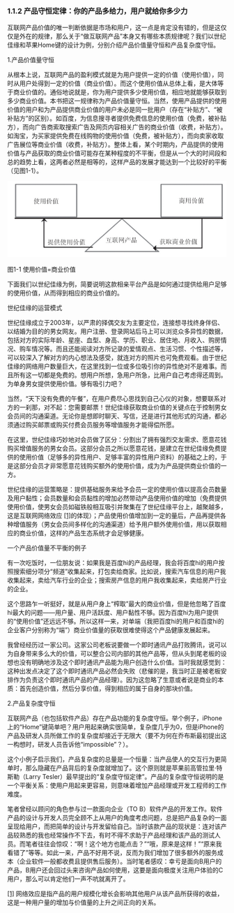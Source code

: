 ### 1.1.2 产品守恒定律：你的产品多给力，用户就给你多少力

互联网产品价值的唯一判断依据是市场和用户，这一点是肯定没有错的，但是这仅仅是外在的规律，那么关于“做互联网产品”本身又有哪些本质规律呢？我们以世纪佳缘和苹果Home键的设计为例，分别介绍产品价值量守恒和产品复杂度守恒。

1.产品价值量守恒

从根本上说，互联网产品的盈利模式就是为用户提供一定的价值（使用价值），同时从用户处得到一定的价值（商业价值）。而这个使用价值从总体上看，是大体等于商业价值的。通俗地说就是，你为用户提供多少使用价值，相应地就能够获取到多少商业价值。本书把这一规律称为产品价值量守恒。当然，使用产品提供的使用价值的用户和为产品提供商业价值的用户未必是同一批用户（存在“补贴方”、“被补贴方”的区别）。如百度，为信息搜寻者提供免费信息的使用价值（免费，被补贴方），而向广告商索取搜索广告及网页内容相关广告的商业价值（收费，补贴方）。如淘宝，为买家提供免费在线购物的使用价值（免费，被补贴方），而向卖家收取广告展位等商业价值（收费，补贴方）。整体上看，某个时期内，产品提供的使用价值与产品获取的商业价值可能存在某种程度的不平衡，但是从一个大的时间段和总的趋势上看，这两者必然是相等的，这样产品的发展才能达到一个比较好的平衡（见图1-1）。

![](images/image01444.jpeg)

图1-1 使用价值=商业价值

下面我们以世纪佳缘为例，简要说明这款相亲平台产品是如何通过提供给用户足够的使用价值，从而得到相应的商业价值的。

世纪佳缘的运营模式

世纪佳缘成立于2003年，以严肃的择偶交友为主要定位，连接想寻找终身伴侣、以结婚为目的的男女网友。用户注册、登录网站后马上可以浏览众多异性的数据，包括对方的实际年龄、星座、血型、身高、学历、职业、居住地、月收入、购房情况、购车情况等。而且还能阅读对方所记录的爱情观点、生活习惯、个性描述等，可以较深入了解对方的内心想法及感受，就连对方的照片也可免费观看。由于世纪佳缘的网络用户数量巨大，在这里找到一位或多位吸引你的异性绝对不是难事。而且所有这一切都是免费的。想用户所想，急用户所急，比用户自己考虑得还周到。为单身男女提供使用价值。够有吸引力吧？

当然，“天下没有免费的午餐”，在用户费尽心思找到自己心仪的对象，想要联系对方的一刹那，对不起：您需要邮票！世纪佳缘获取商业价值的关键点在于控制男女会员间的沟通渠道。无论你是想即时聊天、写信，还是进行其他形式的沟通，都必须通过购买邮票或购买付费会员服务等增值服务才能得偿所愿。

在这里，世纪佳缘巧妙地对会员做了区分：分割出了拥有强烈交友需求、愿意花钱购买增值服务的男女会员。这部分会员之所以愿意花钱，是建立在世纪佳缘免费提供的使用价值（足够多的异性用户、足够丰富的异性用户资料）的基础之上的，于是这部分会员才非常愿意花钱购买额外的使用价值，成为为产品提供商业价值的一方。

世纪佳缘的运营策略是：提供基础服务来给予会员一定的使用价值以提高会员数量及用户黏性；会员数量和会员黏性的增加必然带动产品使用价值的增加（免费提供使用价值，使男女会员如磁铁般相互吸引并聚集在了世纪佳缘平台上，越聚越多，这是互联网网络效应 [[1]](part0278.xhtml#ch1-back)的体现）；产品使用价值增加到一定的量后，产品再提供各种增值服务（男女会员间多样化的沟通渠道）给予用户额外使用价值，用以获取相应的商业价值，这样的产品生态系统才会足够健康。

一个产品价值量不平衡的例子

有一次吃饭时，一位朋友说：如果我是百度hi的产品经理，我会将百度hi的用户按照搜索细分项分“频道”收集起来，打包卖给商家。比如说，搜索汽车信息的用户我收集起来，卖给汽车行业的企业；搜索房产信息的用户我收集起来，卖给房产行业的企业。

这个思路乍一听挺好，就是从用户身上“榨取”最大的商业价值，但是他忽略了百度hi最大的问题——用户量、用户活跃度、用户黏性不够。因为百度hi为用户提供的“使用价值”还远远不够。所以这样一来，对单端（我把百度hi的用户和百度hi的企业客户分别称为“端”）商业价值量的获取很难使得这个产品健康发展起来。

我曾经经历过一家公司。这家公司老板说要做一个即时通讯产品打败腾讯，说可以为自身带来多么大的价值，可以整合公司内部的其他产品等，但从头到尾老板的设想也没有明确地涉及这个即时通讯产品能为用户创造什么价值。当时我就感觉到：这种出发点决定了这个即时通讯产品必然会失败（悲催的是，我当时正是被老板安排作为负责这个即时通讯产品的产品经理）。因为这忽略了生意或者说是商业的本质：首先创造价值，然后分享价值，得到相应的属于自身的那块价值。

2.产品复杂度守恒

互联网产品（也包括软件产品）存在产品功能的复杂度守恒。举个例子，iPhone上的“Home”键简单吧？用户用起来确实很简单，复杂度几乎为0，但是iPhone的产品及研发人员所做工作的复杂度却接近于无限大（要不为何在乔布斯最初提出这一构想时，研发人员告诉他“impossible”？）。

这个小例子启示我们，产品复杂度的总量是一个恒量：当产品使人的交互行为更简单时，那么隐藏在产品背后的复杂度就增加了。这个原则就是苹果前高管拉里·特斯勒（Larry Tesler）最早提出的“复杂度守恒定律”。产品的复杂度守恒说明的是一个平衡关系：使用户用起来更容易，则意味着增加产品经理或开发工程师的工作难度。

笔者曾经以顾问的角色参与过一款面向企业（TO B）软件产品的开发工作。软件产品的设计与开发人员完全顾不上从用户的角度考虑问题，总是把产品复杂的一面呈现给用户，而把简单的设计与开发留给自己。当时该款产品的现状是：连对该产品较熟悉的我也经常操作不下去，有时不得不求助于产品经理和该产品的测试人员。而笔者往往会惊叹：“啊！这个地方也能点击？”“哦，原来是这样！”“原来我看错了”等等。如此一来，产品不好用不说，反而为我们增加了很多额外的服务成本（企业软件一般都收费且提供售后服务）。当时笔者感叹：幸亏是面向B用户的产品，B用户还会回过头来咨询产品如何使用，这要是面向极度关注用户体验的C用户，那么可以肯定他们一声不吭就离开了。

[[1]](part0278.xhtml#ch1) 网络效应是指产品的用户规模化增长会影响其他用户从该产品所获得的收益，这是一种用户量的增加与价值量的上升之间正向的关系。 
